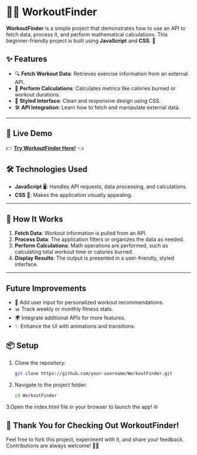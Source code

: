# 🏋️‍♂️ WorkoutFinder

**WorkoutFinder** is a simple project that demonstrates how to use an API to fetch data, process it, and perform mathematical calculations. This beginner-friendly project is built using **JavaScript** and **CSS**. 🚀

## ✨ Features

- 🔍 **Fetch Workout Data**: Retrieves exercise information from an external API.
- 🧮 **Perform Calculations**: Calculates metrics like calories burned or workout durations.
- 🎨 **Styled Interface**: Clean and responsive design using CSS.
- 🛠️ **API Integration**: Learn how to fetch and manipulate external data.

---

## 🌟 Live Demo

👉 [**Try WorkoutFinder Here!**](https://selenkarakaya.github.io/WorkoutFinder/) 👈

## 🛠️ Technologies Used

- **JavaScript** 🖥️: Handles API requests, data processing, and calculations.
- **CSS** 🎨: Makes the application visually appealing.

---

## 🚀 How It Works

1. **Fetch Data**: Workout information is pulled from an API.  
2. **Process Data**: The application filters or organizes the data as needed.  
3. **Perform Calculations**: Math operations are performed, such as calculating total workout time or calories burned.  
4. **Display Results**: The output is presented in a user-friendly, styled interface.  

---
## Future Improvements
- 📝 Add user input for personalized workout recommendations.
- 📊 Track weekly or monthly fitness stats.
- 🌍 Integrate additional APIs for more features.
- ✨ Enhance the UI with animations and transitions.

## 📦 Setup

1. Clone the repository:  
   ```bash
   git clone https://github.com/your-username/WorkoutFinder.git
2. Navigate to the project folder:
     ```bash
   cd WorkoutFinder
3.Open the index.html file in your browser to launch the app! 🌐   

## 🙌 Thank You for Checking Out WorkoutFinder!
Feel free to fork this project, experiment with it, and share your feedback. Contributions are always welcome! 🚴‍♀️
